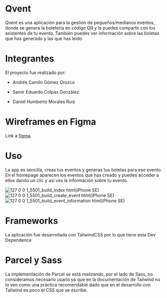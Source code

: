 # Qvent
Qvent es una aplicación para la gestión de pequeños/medianos eventos, donde se genera la boletería en código QR y la puedes compartir con los asistentes de tu evento. También puedes ver información sobre las boletas que has generado y las que has leído

# Integrantes
El proyecto fue realizado por:
- Andrés Camilo Gómez Orozco
* Samir Eduardo Colpas González
+ Daniel Humberto Morales Ruiz

# Wireframes en Figma

Link a [figma](https://www.figma.com/file/Y7ce4DtX0yHSJRhqQusD2i/Qvent?node-id=0%3A1&t=GkRZ97QwPj7TKYHE-1).


# Uso
La app es sencilla, creas tus eventos y generas tus boletas para ese evento. En el homepage aparecen los eventos que has creado y puedes acceder a ellos dando un clic y así ves la información sobre tu evento.

![127 0 0 1_5501_build_index html(iPhone SE)](https://user-images.githubusercontent.com/71835312/222002320-91d383e6-de0c-4956-ae6e-3a1543530c47.png)
![127 0 0 1_5501_build_create_event html(iPhone SE)](https://user-images.githubusercontent.com/71835312/222002376-8aa4cb3f-a6df-407c-84d8-52c1df1d4d4e.png)
![127 0 0 1_5501_build_event_information html(iPhone SE)](https://user-images.githubusercontent.com/71835312/222002343-b8a15e96-9f32-4952-9c57-19dc7d904231.png)



# Frameworks
La aplicación fue desarrollada con TailwindCSS por lo que tiene esta Dev Dependence
 
# Parcel y Sass
La implementación de Parcel se está realizando, por el lado de Sass, no consideramos necesario usarlo ya que en la documentación de Tailwind no lo ven como una práctica recomendable dado que en el desarrollo con Tailwind es poco el CSS que se escribe.
